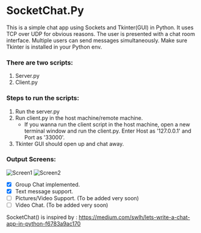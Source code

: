 # SocketChat.Py
This is a simple chat app using Sockets and Tkinter(GUI) in Python. It uses TCP over UDP for obvious reasons.
The user is presented with a chat room interface. Multiple users can send messages simultaneously.
Make sure Tkinter is installed in your Python env.

### There are two scripts:
1) Server.py
2) Client.py

### Steps to run the scripts:
1) Run the server.py
2) Run client.py in the host machine/remote machine.
   * If you wanna run the client script in the host machine, open a new terminal window and run the client.py. Enter Host as '127.0.0.1' and Port as '33000'.
3) Tkinter GUI should open up and chat away.
 
### Output Screens:

![Screen1](Screenshots/Screen1.png)
![Screen2](Screenshots/Screen2.png)
 
 - [x] Group Chat implemented.
 - [x] Text message support.
 - [ ] Pictures/Video Support. (To be added very soon)
 - [ ] Video Chat. (To be added very soon)
 
 SocketChat() is inspired by : https://medium.com/swlh/lets-write-a-chat-app-in-python-f6783a9ac170
